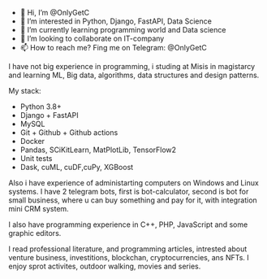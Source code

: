 - 👋 Hi, I’m @OnlyGetC
- 👀 I’m interested in Python, Django, FastAPI, Data Science
- 🌱 I’m currently learning programming world and Data science
- 💞️ I’m looking to collaborate on IT-company
- 📫 How to reach me? Fing me on Telegram: @OnlyGetC

I have not big experience in programming, i studing at Misis in magistarcy and learning ML, Big data, algorithms, data structures and design patterns.

My stack:
<ul>
<li>Python 3.8+</li>
<li>Django + FastAPI</li>
<li>MySQL</li>
<li>Git + Github + Github actions</li>
<li>Docker</li>
<li>Pandas, SCiKitLearn, MatPlotLib, TensorFlow2</li>
<li>Unit tests</li>
<li>Dask, cuML, cuDF,cuPy, XGBoost</li>
</ul>

Also i have experience of administarting computers on Windows and Linux systems. I have 2 telegram bots, first is bot-calculator, second is bot for small business, where u can buy something and pay for it, with integration mini CRM system.

I also have programming experience in C++, PHP, JavaScript and some graphic editors.

I read professional literature, and programming articles, intrested about venture business, investitions, blockchan, cryptocurrencies, ans NFTs. I enjoy sprot activites, outdoor walking, movies and series. 
<!---
OnlyGetC/OnlyGetC is a ✨ special ✨ repository because its `README.md` (this file) appears on your GitHub profile.
You can click the Preview link to take a look at your changes.
--->
